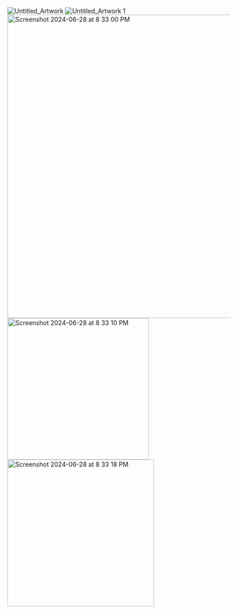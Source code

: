 ![Untitled_Artwork](https://github.com/levarcpitts/sonos-controller/assets/87155806/bad2863b-e2be-4837-a009-83f61a0faefd)
![Untitled_Artwork 1](https://github.com/levarcpitts/sonos-controller/assets/87155806/203efeca-cf96-4856-a2c0-d050c8a79e28)
<img width="684" alt="Screenshot 2024-06-28 at 8 33 00 PM" src="https://github.com/levarcpitts/sonos-controller/assets/87155806/ee886e8b-871d-4414-9abf-20469b532dd6">
<img width="319" alt="Screenshot 2024-06-28 at 8 33 10 PM" src="https://github.com/levarcpitts/sonos-controller/assets/87155806/81fd81eb-4bcd-4ec0-8fe7-b3b8fa3aa5b1">
<img width="331" alt="Screenshot 2024-06-28 at 8 33 18 PM" src="https://github.com/levarcpitts/sonos-controller/assets/87155806/78a878ea-c0eb-46a8-a347-6872985b7654">
